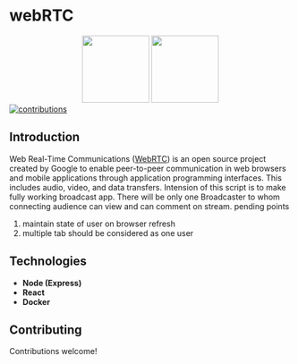 <p align="center">
  <h1>webRTC</h1>
  <div style="text-align:center">
  <img height="120px" src="https://upload.wikimedia.org/wikipedia/commons/d/d9/Node.js_logo.svg" style="max-width:100%;">
<img height="120px" src="https://webrtc.github.io/webrtc-org/assets/images/webrtc-logo-vert-retro-dist.svg" style="max-width:100%;">
</div>
  <a href="https://github.com/zoomi-raja/webrtc">
    <img src="https://img.shields.io/badge/contributions-welcome-brightgreen.svg" alt="contributions" />
  </a>
</p>

## Introduction

Web Real-Time Communications ([WebRTC](https://webrtc.org/)) is an open source project created by Google to enable peer-to-peer communication in web browsers and mobile applications through application programming interfaces. This includes audio, video, and data transfers.
Intension of this script is to make fully working broadcast app. There will be only one Broadcaster to whom connecting audience can view and can comment on stream.
pending points
1. maintain state of user on browser refresh
2. multiple tab should be considered as one user
## Technologies

- **Node (Express)**
- **React**
- **Docker**

## Contributing

Contributions welcome!
